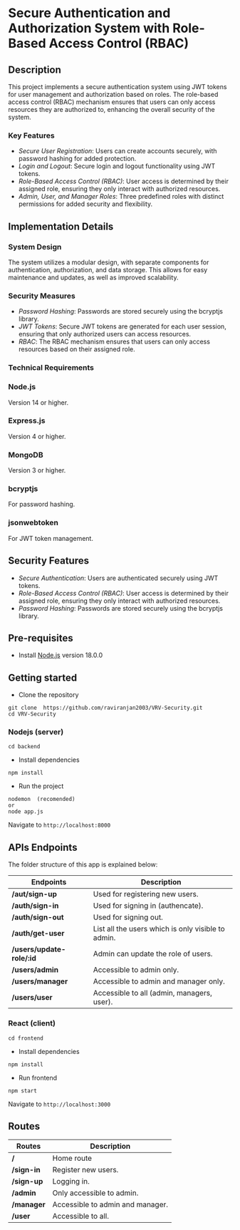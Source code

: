 # Secure Authentication and Authorization System with Role-Based Access Control (RBAC)

## Description
This project implements a secure authentication system using JWT tokens for user management and authorization based on roles. The role-based access control (RBAC) mechanism ensures that users can only access resources they are authorized to, enhancing the overall security of the system.

### Key Features

* *Secure User Registration*: Users can create accounts securely, with password hashing for added protection.
* *Login and Logout*: Secure login and logout functionality using JWT tokens.
* *Role-Based Access Control (RBAC)*: User access is determined by their assigned role, ensuring they only interact with authorized resources.
* *Admin, User, and Manager Roles*: Three predefined roles with distinct permissions for added security and flexibility.

## Implementation Details

### System Design
The system utilizes a modular design, with separate components for authentication, authorization, and data storage. This allows for easy maintenance and updates, as well as improved scalability.

### Security Measures
* *Password Hashing*: Passwords are stored securely using the bcryptjs library.
* *JWT Tokens*: Secure JWT tokens are generated for each user session, ensuring that only authorized users can access resources.
* *RBAC*: The RBAC mechanism ensures that users can only access resources based on their assigned role.

### Technical Requirements

### Node.js
Version 14 or higher.

### Express.js
Version 4 or higher.

### MongoDB
Version 3 or higher.

### bcryptjs
For password hashing.

### jsonwebtoken
For JWT token management.

## Security Features

* *Secure Authentication*: Users are authenticated securely using JWT tokens.
* *Role-Based Access Control (RBAC)*: User access is determined by their assigned role, ensuring they only interact with authorized resources.
* *Password Hashing*: Passwords are stored securely using the bcryptjs library.


## Pre-requisites
- Install [Node.js](https://nodejs.org/en/) version 18.0.0


## Getting started
- Clone the repository
```
git clone  https://github.com/raviranjan2003/VRV-Security.git
cd VRV-Security
```
### Nodejs (server)
```
cd backend
```
- Install dependencies
```
npm install
```
- Run the project
```
nodemon  (recomended)
or
node app.js
```
  Navigate to `http://localhost:8000`

## APIs Endpoints
The folder structure of this app is explained below:

| Endpoints | Description |
| ------------------------ | --------------------------------------------------------------------------------------------- |
| **/aut/sign-up**                 | Used for registering new users.|
| **/auth/sign-in**         | Used for signing in (authencate).|
| **/auth/sign-out**                  | Used for signing out.|
| **/auth/get-user**        | List all the users which is only visible to admin. 
| **/users/update-role/:id**      | Admin can update the role of users. 
| **/users/admin**              | Accessible to admin only.  
| **/users/manager**      | Accessible to admin and manager only.
| **/users/user**           | Accessible to all (admin, managers, user).

### React (client)
```
cd frontend
```
- Install dependencies
```
npm install
```
- Run frontend
```
npm start
```
Navigate to `http://localhost:3000`

## Routes
|Routes | Description|
| ----- | ---------- |
|**/**| Home route|
|**/sign-in**| Register new users.|
|**/sign-up**| Logging in.|
|**/admin**| Only accessible to admin.|
|**/manager**|Accessible to admin and manager.|
|**/user**| Accessible to all.|